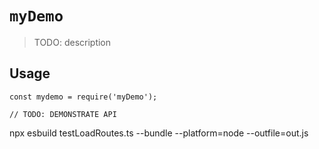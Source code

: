 # `myDemo`

> TODO: description

## Usage

```
const mydemo = require('myDemo');

// TODO: DEMONSTRATE API
```

npx esbuild testLoadRoutes.ts --bundle --platform=node  --outfile=out.js